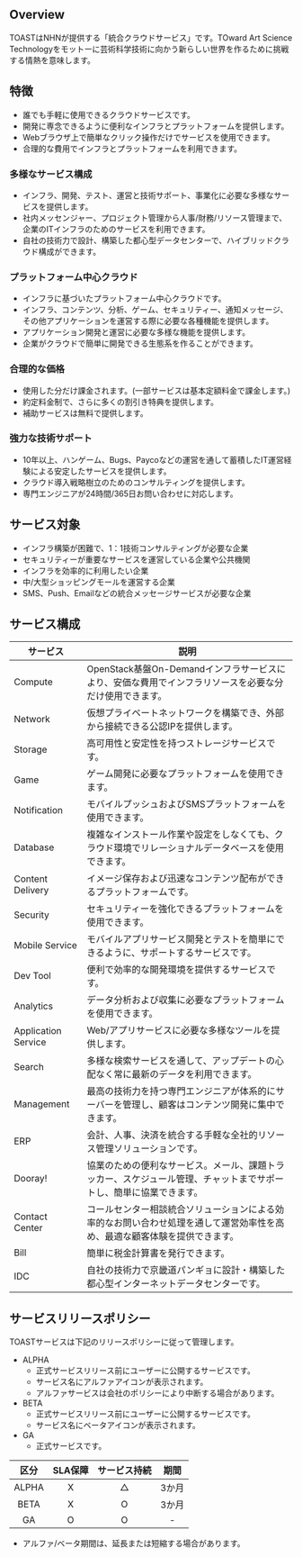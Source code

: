 ﻿
## Overview

TOASTはNHNが提供する「統合クラウドサービス」です。TOward Art Science Technologyをモットーに芸術科学技術に向かう新らしい世界を作るために挑戦する情熱を意味します。

## 特徴

- 誰でも手軽に使用できるクラウドサービスです。
- 開発に専念できるように便利なインフラとプラットフォームを提供します。
- Webブラウザ上で簡単なクリック操作だけでサービスを使用できます。
- 合理的な費用でインフラとプラットフォームを利用できます。

### 多様なサービス構成

- インフラ、開発、テスト、運営と技術サポート、事業化に必要な多様なサービスを提供します。
- 社内メッセンジャー、プロジェクト管理から人事/財務/リソース管理まで、企業のITインフラのためのサービスを利用できます。
- 自社の技術力で設計、構築した都心型データセンターで、ハイブリッドクラウド構成ができます。

### プラットフォーム中心クラウド

- インフラに基づいたプラットフォーム中心クラウドです。
- インフラ、コンテンツ、分析、ゲーム、セキュリティー、通知メッセージ、その他アプリケーションを運営する際に必要な各種機能を提供します。
- アプリケーション開発と運営に必要な多様な機能を提供します。
- 企業がクラウドで簡単に開発できる生態系を作ることができます。

### 合理的な価格

- 使用した分だけ課金されます。(一部サービスは基本定額料金で課金します。)
- 約定料金制で、さらに多くの割引き特典を提供します。
- 補助サービスは無料で提供します。

### 強力な技術サポート

- 10年以上、ハンゲーム、Bugs、Paycoなどの運営を通して蓄積したIT運営経験による安定したサービスを提供します。
- クラウド導入戦略樹立のためのコンサルティングを提供します。
- 専門エンジニアが24時間/365日お問い合わせに対応します。

## サービス対象

- インフラ構築が困難で、1：1技術コンサルティングが必要な企業
- セキュリティーが重要なサービスを運営している企業や公共機関
- インフラを効率的に利用したい企業
- 中/大型ショッピングモールを運営する企業
- SMS、Push、Emailなどの統合メッセージサービスが必要な企業

## サービス構成

| サービス | 説明 |
| --- | --- |
| Compute | OpenStack基盤On-Demandインフラサービスにより、安価な費用でインフラリソースを必要な分だけ使用できます。 |
| Network | 仮想プライベートネットワークを構築でき、外部から接続できる公認IPを提供します。 |
| Storage | 高可用性と安定性を持つストレージサービスです。 |
| Game | ゲーム開発に必要なプラットフォームを使用できます。 |
| Notification | モバイルプッシュおよびSMSプラットフォームを使用できます。 |
| Database | 複雑なインストール作業や設定をしなくても、クラウド環境でリレーショナルデータベースを使用できます。 |
| Content Delivery | イメージ保存および迅速なコンテンツ配布ができるプラットフォームです。 |
| Security | セキュリティーを強化できるプラットフォームを使用できます。 |
| Mobile Service | モバイルアプリサービス開発とテストを簡単にできるように、サポートするサービスです。 |
| Dev Tool | 便利で効率的な開発環境を提供するサービスです。 |
| Analytics | データ分析および収集に必要なプラットフォームを使用できます。 |
| Application Service | Web/アプリサービスに必要な多様なツールを提供します。 |
| Search  | 多様な検索サービスを通して、アップデートの心配なく常に最新のデータを利用できます。 |
| Management | 最高の技術力を持つ専門エンジニアが体系的にサーバーを管理し、顧客はコンテンツ開発に集中できます。 |
| ERP  | 会計、人事、決済を統合する手軽な全社的リソース管理ソリューションです。 |
| Dooray!  | 協業のための便利なサービス。メール、課題トラッカー、スケジュール管理、チャットまでサポートし、簡単に協業できます。 |
| Contact Center | コールセンター相談統合ソリューションによる効率的なお問い合わせ処理を通して運営効率性を高め、最適な顧客体験を提供できます。 |
| Bill | 簡単に税金計算書を発行できます。 |
| IDC  | 自社の技術力で京畿道パンギョに設計・構築した都心型インターネットデータセンターです。 |

## サービスリリースポリシー

TOASTサービスは下記のリリースポリシーに従って管理します。

- ALPHA
    - 正式サービスリリース前にユーザーに公開するサービスです。
    - サービス名にアルファアイコンが表示されます。
    - アルファサービスは会社のポリシーにより中断する場合があります。
- BETA
    - 正式サービスリリース前にユーザーに公開するサービスです。
    - サービス名にベータアイコンが表示されます。
- GA
    - 正式サービスです。


| 区分 | SLA保障 | サービス持続 | 期間 |
| :---: | :---: | :---: | :---: |
| ALPHA | X | △ | 3か月 |
| BETA | X | O | 3か月 |
| GA | O | O | - |

- アルファ/ベータ期間は、延長または短縮する場合があります。
